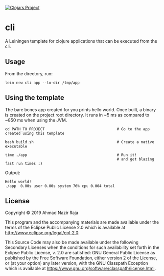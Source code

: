 [![Clojars Project](https://img.shields.io/clojars/v/cli/lein-template.svg)](https://clojars.org/cli/lein-template)

# cli

A Leiningen template for clojure applications that can be executed from the cli.

## Usage

From the directory, run:

```
lein new cli app --to-dir /tmp/app
```

## Using the template

The bare bones app created for you prints hello world. Once built, a binary is
created on the project root directory. It runs in ~5 ms as compared to ~850 ms
when using the JVM.


```
cd PATH_TO_PROJECT                                 # Go to the app created using this template

bash build.sh                                      # Create a native executable

time ./app                                         # Run it!
                                                   # and get blazing fast run times :)
```

Output:

```
Hello world!
./app  0.00s user 0.00s system 76% cpu 0.004 total
```

## License

Copyright © 2019 Ahmad Nazir Raja

This program and the accompanying materials are made available under the
terms of the Eclipse Public License 2.0 which is available at
http://www.eclipse.org/legal/epl-2.0.

This Source Code may also be made available under the following Secondary
Licenses when the conditions for such availability set forth in the Eclipse
Public License, v. 2.0 are satisfied: GNU General Public License as published by
the Free Software Foundation, either version 2 of the License, or (at your
option) any later version, with the GNU Classpath Exception which is available
at https://www.gnu.org/software/classpath/license.html.
